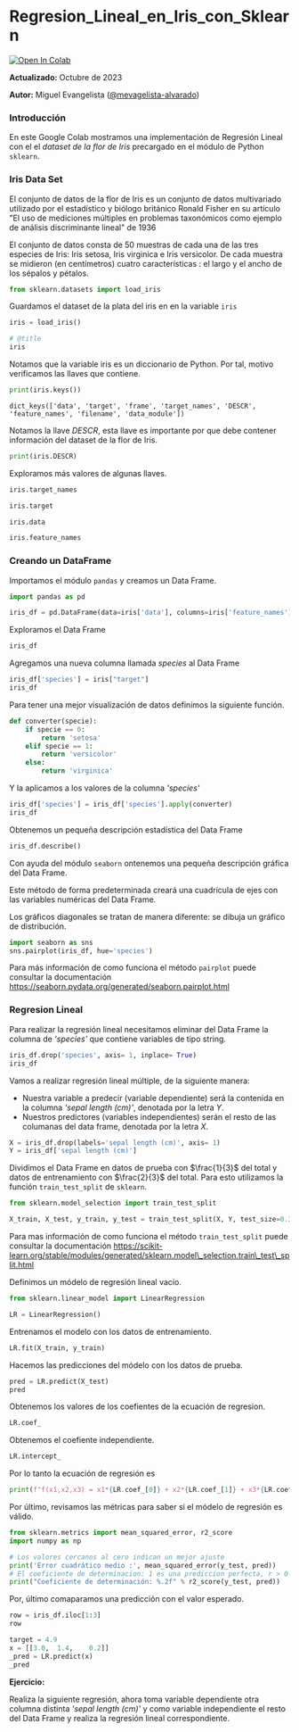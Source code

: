 # Regresion\_Lineal\_en\_Iris\_con\_Sklearn

[![Open In Colab](https://colab.research.google.com/assets/colab-badge.svg)](https://colab.research.google.com/github/mevangelista-alvarado/machine\_learning/blob/main/Regresion\_Lineal\_en\_Iris\_con\_Sklearn.ipynb)

**Actualizado:** Octubre de 2023

**Autor:** Miguel Evangelista ([@mevagelista-alvarado](https://github.com/mevangelista-alvarado))

### Introducción

En este Google Colab mostramos una implementación de Regresión Lineal con el el _dataset de la flor de Iris_ precargado en el módulo de Python `sklearn`.

### Iris Data Set

El conjunto de datos de la flor de Iris es un conjunto de datos multivariado utilizado por el estadístico y biólogo británico Ronald Fisher en su artículo "El uso de mediciones múltiples en problemas taxonómicos como ejemplo de análisis discriminante lineal" de 1936

El conjunto de datos consta de 50 muestras de cada una de las tres especies de Iris: Iris setosa, Iris virginica e Iris versicolor. De cada muestra se midieron (en centímetros) cuatro características : el largo y el ancho de los sépalos y pétalos.

```python
from sklearn.datasets import load_iris
```

Guardamos el dataset de la plata del iris en en la variable `iris`

```python
iris = load_iris()
```

```python
# @title
iris
```

Notamos que la variable iris es un diccionario de Python. Por tal, motivo verificamos las llaves que contiene.

```python
print(iris.keys())
```

```
dict_keys(['data', 'target', 'frame', 'target_names', 'DESCR', 'feature_names', 'filename', 'data_module'])
```

Notamos la llave _DESCR_, esta llave es importante por que debe contener información del dataset de la flor de Iris.

```python
print(iris.DESCR)
```

Exploramos más valores de algunas llaves.

```python
iris.target_names
```

```python
iris.target
```

```python
iris.data
```

```python
iris.feature_names
```

### Creando un DataFrame

Importamos el módulo `pandas` y creamos un Data Frame.

```python
import pandas as pd

iris_df = pd.DataFrame(data=iris['data'], columns=iris['feature_names'])
```

Exploramos el Data Frame

```python
iris_df
```

Agregamos una nueva columna llamada _species_ al Data Frame

```python
iris_df['species'] = iris["target"]
iris_df
```

Para tener una mejor visualización de datos definimos la siguiente función.

```python
def converter(specie):
    if specie == 0:
        return 'setosa'
    elif specie == 1:
        return 'versicolor'
    else:
        return 'virginica'
```

Y la aplicamos a los valores de la columna _'species'_

```python
iris_df['species'] = iris_df['species'].apply(converter)
iris_df
```

Obtenemos un pequeña descripción estadística del Data Frame

```python
iris_df.describe()
```

Con ayuda del módulo `seaborn` ontenemos una pequeña descripción gráfica del Data Frame.

Este método de forma predeterminada creará una cuadrícula de ejes con las variables numéricas del Data Frame.

Los gráficos diagonales se tratan de manera diferente: se dibuja un gráfico de distribución.

```python
import seaborn as sns
sns.pairplot(iris_df, hue='species')
```

Para más información de como funciona el método `pairplot` puede consultar la documentación https://seaborn.pydata.org/generated/seaborn.pairplot.html

### Regresion Lineal

Para realizar la regresión lineal necesitamos eliminar del Data Frame la columna de _'species'_ que contiene variables de tipo string.

```python
iris_df.drop('species', axis= 1, inplace= True)
iris_df
```

Vamos a realizar regresión lineal múltiple, de la siguiente manera:

* Nuestra variable a predecir (variable dependiente) será la contenida en la columna _'sepal length (cm)'_, denotada por la letra $Y$.
* Nuestros predictores (variables independientes) serán el resto de las columanas del data frame, denotada por la letra $X$.

```python
X = iris_df.drop(labels='sepal length (cm)', axis= 1)
Y = iris_df['sepal length (cm)']
```

Dividimos el Data Frame en datos de prueba con $\frac{1}{3}$ del total y datos de entrenamiento con $\frac{2}{3}$ del total. Para esto utilizamos la función `train_test_split` de `sklearn`.

```python
from sklearn.model_selection import train_test_split

X_train, X_test, y_train, y_test = train_test_split(X, Y, test_size=0.33, random_state= 101)
```

Para mas información de como funciona el método `train_test_split` puede consultar la documentación https://scikit-learn.org/stable/modules/generated/sklearn.model\_selection.train\_test\_split.html

Definimos un módelo de regresión lineal vacío.

```python
from sklearn.linear_model import LinearRegression

LR = LinearRegression()
```

Entrenamos el modelo con los datos de entrenamiento.

```python
LR.fit(X_train, y_train)
```

Hacemos las predicciones del módelo con los datos de prueba.

```python
pred = LR.predict(X_test)
pred
```

Obtenemos los valores de los coefientes de la ecuación de regresion.

```python
LR.coef_
```

Obtenemos el coefiente independiente.

```python
LR.intercept_
```

Por lo tanto la ecuación de regresión es

```python
print(f"f(x1,x2,x3) = x1*{LR.coef_[0]} + x2*{LR.coef_[1]} + x3*{LR.coef_[2]} + {LR.intercept_}")
```

Por último, revisamos las métricas para saber si el módelo de regresión es válido.

```python
from sklearn.metrics import mean_squared_error, r2_score
import numpy as np

# Los valores cercanos al cero indican un mejor ajuste
print('Error cuadrático medio :', mean_squared_error(y_test, pred))
# El coeficiente de determinacion: 1 es una prediccion perfecta, r > 0 relacion directa y r < 0 relacion inversa.
print("Coeficiente de determinación: %.2f" % r2_score(y_test, pred))
```

Por, último comaparamos una predicción con el valor esperado.

```python
row = iris_df.iloc[1:3]
row
```

```python
target = 4.9
x = [[3.0,	1.4,	0.2]]
_pred = LR.predict(x)
_pred
```

**Ejercicio:**

Realiza la siguiente regresión, ahora toma variable dependiente otra columna distinta _'sepal length (cm)'_ y como variable independiente el resto del Data Frame y realiza la regresión lineal correspondiente.
